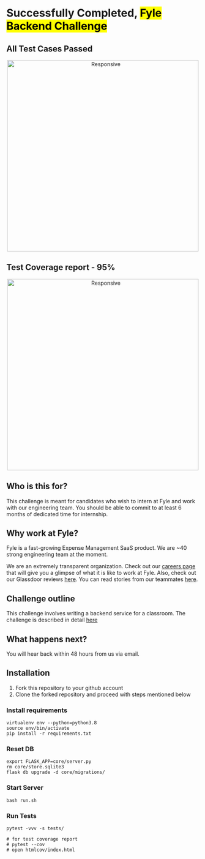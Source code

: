 # Successfully Completed, <mark>Fyle Backend Challenge</mark>

## All Test Cases Passed
<p align="center">
  <a href="https://shub.pythonanywhere.com/profile">
    <img alt="Responsive" src="https://raw.githubusercontent.com/Shubhansh-Simple/fyle-interview-intern-backend/main/Tests-report-screenshots/Screenshot%20-%20pytest%20-vvv%20-s%20tests.png" height="500" /> 
  </a>
</p>

## Test Coverage report - 95%
<p align="center">
  <a href="https://shub.pythonanywhere.com/profile">
    <img alt="Responsive" src="https://raw.githubusercontent.com/Shubhansh-Simple/fyle-interview-intern-backend/main/Tests-report-screenshots/Screenshot%20-%20pytest%20--cov%20(95%25%20test%20coverage).png" height="500" /> 
  </a>
</p>

## Who is this for?

This challenge is meant for candidates who wish to intern at Fyle and work with our engineering team. You should be able to commit to at least 6 months of dedicated time for internship.

## Why work at Fyle?

Fyle is a fast-growing Expense Management SaaS product. We are ~40 strong engineering team at the moment. 

We are an extremely transparent organization. Check out our [careers page](https://careers.fylehq.com) that will give you a glimpse of what it is like to work at Fyle. Also, check out our Glassdoor reviews [here](https://www.glassdoor.co.in/Reviews/Fyle-Reviews-E1723235.htm). You can read stories from our teammates [here](https://stories.fylehq.com).


## Challenge outline

This challenge involves writing a backend service for a classroom. The challenge is described in detail [here](./Application.md)


## What happens next?

You will hear back within 48 hours from us via email. 


## Installation

1. Fork this repository to your github account
2. Clone the forked repository and proceed with steps mentioned below

### Install requirements

```
virtualenv env --python=python3.8
source env/bin/activate
pip install -r requirements.txt
```
### Reset DB

```
export FLASK_APP=core/server.py
rm core/store.sqlite3
flask db upgrade -d core/migrations/
```
### Start Server

```
bash run.sh
```
### Run Tests

```
pytest -vvv -s tests/

# for test coverage report
# pytest --cov
# open htmlcov/index.html
```
